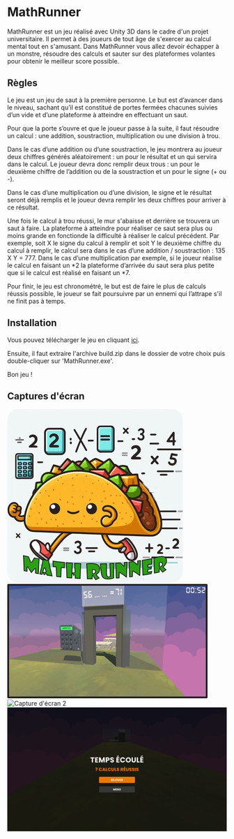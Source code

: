 
# MathRunner

MathRunner est un jeu réalisé avec Unity 3D dans le cadre d'un projet universitaire. Il permet à des joueurs de tout âge de s'exercer au calcul mental tout en s'amusant. 
Dans MathRunner vous allez devoir échapper à un monstre, résoudre des calculs et sauter sur des plateformes volantes pour obtenir le meilleur score possible. 




## Règles

Le jeu est un jeu de saut à la première personne. Le but est d’avancer dans le
niveau, sachant qu’il est constitué de portes fermées chacunes suivies d’un vide et d’une
plateforme à atteindre en effectuant un saut.

Pour que la porte s’ouvre et que le joueur passe à la suite, il faut résoudre un calcul :
une addition, soustraction, multiplication ou une division à trou.

Dans le cas d’une addition ou d’une soustraction, le jeu montrera au joueur deux
chiffres générés aléatoirement : un pour le résultat et un qui servira dans le calcul. Le joueur devra donc remplir deux trous : un pour le deuxième chiffre de l’addition ou de la
soustraction et un pour le signe (+ ou -).

Dans le cas d’une multiplication ou d’une division, le signe et le résultat seront déjà
remplis et le joueur devra remplir les deux chiffres pour arriver à ce résultat.

Une fois le calcul à trou réussi, le mur s'abaisse et derrière se trouvera un saut à
faire. La plateforme à atteindre pour réaliser ce saut sera plus ou moins grande en fonctionde la difficulté à réaliser le calcul précédent. Par exemple, soit X le signe du calcul à remplir et soit Y le deuxième chiffre du calcul à remplir, le calcul sera dans le cas d’une addition / soustraction : 135 X Y = 777. Dans le cas d’une multiplication par exemple, si le joueur réalise le calcul en faisant un *2 la plateforme d’arrivée du saut sera plus petite que si le calcul est réalisé en faisant un *7.

Pour finir, le jeu est chronométré, le but est de faire le plus de calculs réussis
possible, le joueur se fait poursuivre par un ennemi qui l’attrape s'il ne finit pas à temps.
## Installation

Vous pouvez télécharger le jeu en cliquant [ici](https://github.com/Etsu7/MathRunner/raw/main/build.zip). 

Ensuite, il faut extraire l'archive build.zip dans le dossier de votre choix puis double-cliquer sur 'MathRunner.exe'. 

Bon jeu ! 

## Captures d'écran

![Logo](https://github.com/Etsu7/MathRunner/raw/main/images/logo.jpg)
![Capture d'écran 1](https://github.com//Etsu7/MathRunner/raw/main/images/1.png)
![Capture d'écran 2](https://github.com//Etsu7/MathRunnert/raw/main/images/2.png)
![Capture d'écran 3](https://github.com//Etsu7/MathRunner/raw/main/images/3.png)



